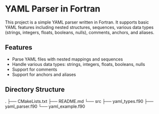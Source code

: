 # YAML Parser in Fortran

This project is a simple YAML parser written in Fortran. It supports basic YAML features including nested structures, sequences, various data types (strings, integers, floats, booleans, nulls), comments, anchors, and aliases.

## Features

- Parse YAML files with nested mappings and sequences
- Handle various data types: strings, integers, floats, booleans, nulls
- Support for comments
- Support for anchors and aliases

## Directory Structure

.
├── CMakeLists.txt
├── README.md
└── src
    ├── yaml_types.f90
    ├── yaml_parser.f90
    └── yaml_example.f90
